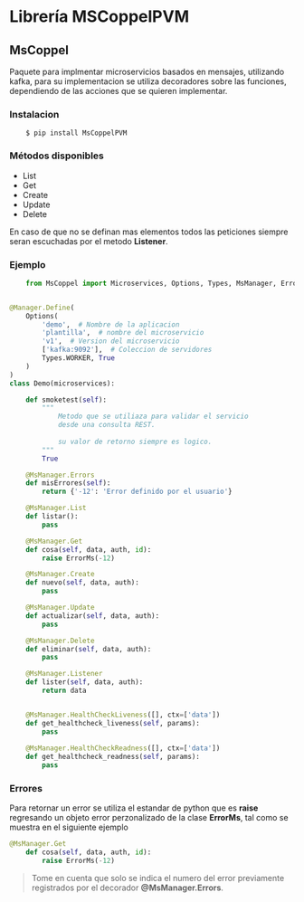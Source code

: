 # Librería MSCoppelPVM 

## MsCoppel 
Paquete para implmentar microservicios basados en mensajes, utilizando kafka, para su implementacion se utiliza decoradores sobre las funciones, dependiendo de las acciones que se quieren implementar.

### Instalacion
```console
    $ pip install MsCoppelPVM
```

### Métodos disponibles
* List
* Get
* Create
* Update
* Delete

En caso de que no se definan mas elementos todos las peticiones siempre seran escuchadas por el metodo **Listener**.

### Ejemplo
```python
    from MsCoppel import Microservices, Options, Types, MsManager, ErrorMs


@Manager.Define(
    Options(
        'demo',  # Nombre de la aplicacion
        'plantilla',  # nombre del microservicio
        'v1',  # Version del microservicio
        ['kafka:9092'],  # Coleccion de servidores
        Types.WORKER, True
    )
)
class Demo(microservices):

    def smoketest(self):
        """
            Metodo que se utiliaza para validar el servicio
            desde una consulta REST.
 
            su valor de retorno siempre es logico.
        """
        True

    @MsManager.Errors
    def misErrores(self):
        return {'-12': 'Error definido por el usuario'}

    @MsManager.List
    def listar():
        pass

    @MsManager.Get
    def cosa(self, data, auth, id):
        raise ErrorMs(-12)

    @MsManager.Create
    def nuevo(self, data, auth):
        pass

    @MsManager.Update
    def actualizar(self, data, auth):
        pass

    @MsManager.Delete
    def eliminar(self, data, auth):
        pass

    @MsManager.Listener
    def lister(self, data, auth):
        return data


    @MsManager.HealthCheckLiveness([], ctx=['data'])
    def get_healthcheck_liveness(self, params):
        pass
    
    @MsManager.HealthCheckReadness([], ctx=['data'])
    def get_healthcheck_readness(self, params):
        pass
```

### Errores
Para retornar un error se utiliza el estandar de python que es **raise** regresando un objeto error perzonalizado de la clase **ErrorMs**, tal como se muestra en el siguiente ejemplo

```python
@MsManager.Get
    def cosa(self, data, auth, id):
        raise ErrorMs(-12)
```

> Tome en cuenta que solo se indica el numero del error previamente registrados por el decorador **@MsManager.Errors**.